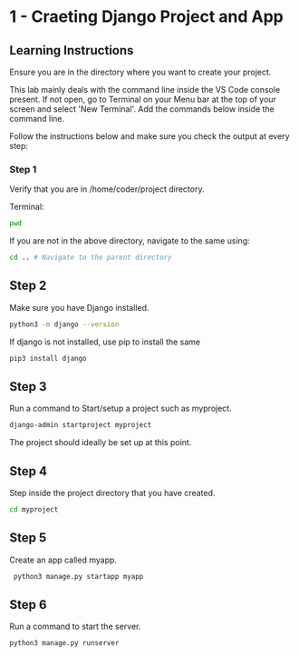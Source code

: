 # 1 - Craeting Django Project and App

## Learning Instructions
Ensure you are in the directory where you want to create your project.

This lab mainly deals with the command line inside the VS Code console present. If not open, go to Terminal on your Menu bar at the top of your screen and select 'New Terminal'. Add the commands below inside the command line.

Follow the instructions below and make sure you check the output at every step:

### Step 1
Verify that you are in /home/coder/project directory.

Terminal:

```bash
pwd
```

If you are not in the above directory, navigate to the same using:

```bash
cd .. # Navigate to the parent directory
```

## Step 2
Make sure you have Django installed. 

```bash
python3 -m django --version
```

If django is not installed, use pip to install the same

```bash
pip3 install django
```

## Step 3
Run a command to Start/setup a project such as myproject.  

```bash
django-admin startproject myproject
```

The project should ideally be set up at this point.

## Step 4
Step inside the project directory that you have created.

```bash
cd myproject
```
## Step 5
Create an app called myapp.

```bash
 python3 manage.py startapp myapp
```

## Step 6
Run a command to start the server.

```bash
python3 manage.py runserver
```